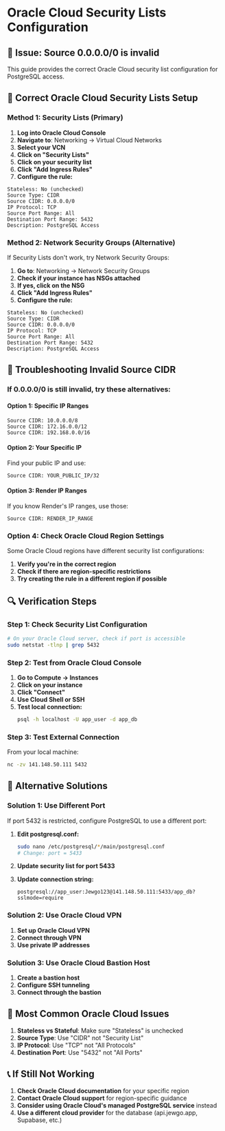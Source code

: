 # Oracle Cloud Security Lists Configuration

## 🚨 **Issue: Source 0.0.0.0/0 is invalid**

This guide provides the correct Oracle Cloud security list configuration for PostgreSQL access.

## 🔧 **Correct Oracle Cloud Security Lists Setup**

### **Method 1: Security Lists (Primary)**

1. **Log into Oracle Cloud Console**
2. **Navigate to**: Networking → Virtual Cloud Networks
3. **Select your VCN**
4. **Click on "Security Lists"**
5. **Click on your security list**
6. **Click "Add Ingress Rules"**
7. **Configure the rule:**

```
Stateless: No (unchecked)
Source Type: CIDR
Source CIDR: 0.0.0.0/0
IP Protocol: TCP
Source Port Range: All
Destination Port Range: 5432
Description: PostgreSQL Access
```

### **Method 2: Network Security Groups (Alternative)**

If Security Lists don't work, try Network Security Groups:

1. **Go to**: Networking → Network Security Groups
2. **Check if your instance has NSGs attached**
3. **If yes, click on the NSG**
4. **Click "Add Ingress Rules"**
5. **Configure the rule:**

```
Stateless: No (unchecked)
Source Type: CIDR
Source CIDR: 0.0.0.0/0
IP Protocol: TCP
Source Port Range: All
Destination Port Range: 5432
Description: PostgreSQL Access
```

## 🚨 **Troubleshooting Invalid Source CIDR**

### **If 0.0.0.0/0 is still invalid, try these alternatives:**

#### **Option 1: Specific IP Ranges**
```
Source CIDR: 10.0.0.0/8
Source CIDR: 172.16.0.0/12
Source CIDR: 192.168.0.0/16
```

#### **Option 2: Your Specific IP**
Find your public IP and use:
```
Source CIDR: YOUR_PUBLIC_IP/32
```

#### **Option 3: Render IP Ranges**
If you know Render's IP ranges, use those:
```
Source CIDR: RENDER_IP_RANGE
```

### **Option 4: Check Oracle Cloud Region Settings**

Some Oracle Cloud regions have different security list configurations:

1. **Verify you're in the correct region**
2. **Check if there are region-specific restrictions**
3. **Try creating the rule in a different region if possible**

## 🔍 **Verification Steps**

### **Step 1: Check Security List Configuration**
```bash
# On your Oracle Cloud server, check if port is accessible
sudo netstat -tlnp | grep 5432
```

### **Step 2: Test from Oracle Cloud Console**
1. **Go to Compute → Instances**
2. **Click on your instance**
3. **Click "Connect"**
4. **Use Cloud Shell or SSH**
5. **Test local connection:**
   ```bash
   psql -h localhost -U app_user -d app_db
   ```

### **Step 3: Test External Connection**
From your local machine:
```bash
nc -zv 141.148.50.111 5432
```

## 📝 **Alternative Solutions**

### **Solution 1: Use Different Port**
If port 5432 is restricted, configure PostgreSQL to use a different port:

1. **Edit postgresql.conf:**
   ```bash
   sudo nano /etc/postgresql/*/main/postgresql.conf
   # Change: port = 5433
   ```

2. **Update security list for port 5433**

3. **Update connection string:**
   ```
   postgresql://app_user:Jewgo123@141.148.50.111:5433/app_db?sslmode=require
   ```

### **Solution 2: Use Oracle Cloud VPN**
1. **Set up Oracle Cloud VPN**
2. **Connect through VPN**
3. **Use private IP addresses**

### **Solution 3: Use Oracle Cloud Bastion Host**
1. **Create a bastion host**
2. **Configure SSH tunneling**
3. **Connect through the bastion**

## 🎯 **Most Common Oracle Cloud Issues**

1. **Stateless vs Stateful**: Make sure "Stateless" is unchecked
2. **Source Type**: Use "CIDR" not "Security List"
3. **IP Protocol**: Use "TCP" not "All Protocols"
4. **Destination Port**: Use "5432" not "All Ports"

## 📞 **If Still Not Working**

1. **Check Oracle Cloud documentation** for your specific region
2. **Contact Oracle Cloud support** for region-specific guidance
3. **Consider using Oracle Cloud's managed PostgreSQL service** instead
4. **Use a different cloud provider** for the database (api.jewgo.app, Supabase, etc.)
